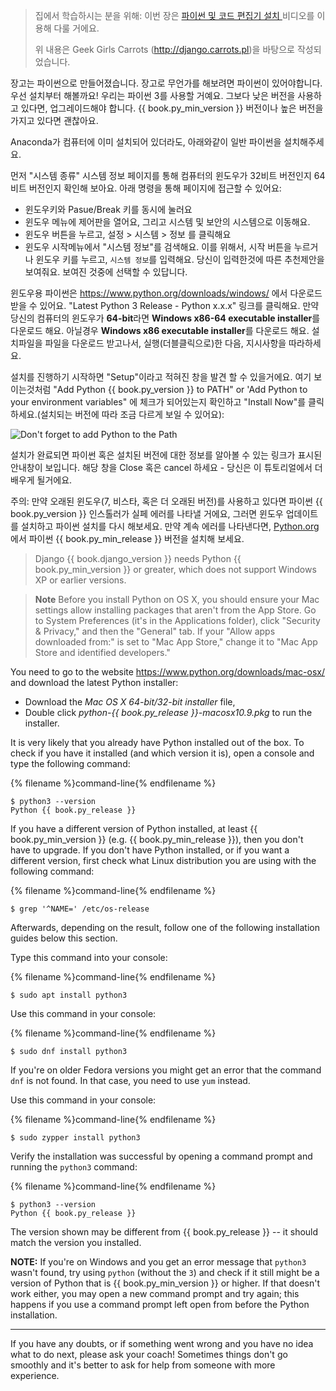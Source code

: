 > 집에서 학습하시는 분을 위해: 이번 장은 [파이썬 및 코드 편집기 설치 ](https://www.youtube.com/watch?v=pVTaqzKZCdA)비디오를 이용해 다룰 거에요.
> 
> 위 내용은 Geek Girls Carrots (http://django.carrots.pl)을 바탕으로 작성되었습니다.

장고는 파이썬으로 만들어졌습니다. 장고로 무언가를 해보려면 파이썬이 있어야합니다. 우선 설치부터 해볼까요! 우리는 파이썬 3를 사용할 거예요. 그보다 낮은 버전을 사용하고 있다면, 업그레이드해야 합니다. {{ book.py_min_version }} 버전이나 높은 버전을 가지고 있다면 괜찮아요.

Anaconda가 컴퓨터에 이미 설치되어 있더라도, 아래와같이 일반 파이썬을 설치해주세요.

<!--sec data-title="Install Python: Windows" data-id="python_windows" data-collapse=true ces-->

먼저 "시스템 종류" 시스템 정보 페이지를 통해 컴퓨터의 윈도우가 32비트 버전인지 64비트 버전인지 확인해 보아요. 아래 명령을 통해 페이지에 접근할 수 있어요:

* 윈도우키와 Pasue/Break 키를 동시에 눌러요
* 윈도우 메뉴에 제어판을 열어요, 그리고 시스템 및 보안의 시스템으로 이동해요.
* 윈도우 버튼을 누르고, 설정 > 시스템 > 정보 를 클릭해요
* 윈도우 시작메뉴에서 "시스템 정보"를 검색해요. 이를 위해서, 시작 버튼을 누르거나 윈도우 키를 누르고, `시스템 정보`를 입력해요. 당신이 입력한것에 따른 추천제안을 보여줘요. 보여진 것중에 선택할 수 있답니다.

윈도우용 파이썬은 https://www.python.org/downloads/windows/ 에서 다운로드 받을 수 있어요. "Latest Python 3 Release - Python x.x.x" 링크를 클릭해요. 만약 당신의 컴퓨터의 윈도우가 **64-bit**라면 **Windows x86-64 executable installer**를 다운로드 해요. 아닐경우 **Windows x86 executable installer**를 다운로드 해요. 설치파일을 파일을 다운로드 받고나서, 실행(더블클릭으로)한 다음, 지시사항을 따라하세요.

설치를 진행하기 시작하면 "Setup"이라고 적혀진 창을 발견 할 수 있을거에요. 여기 보이는것처럼 "Add Python {{ book.py_version }} to PATH" or 'Add Python to your environment variables" 에 체크가 되어있는지 확인하고 "Install Now"를 클릭하세요.(설치되는 버전에 따라 조금 다르게 보일 수 있어요):

![Don't forget to add Python to the Path](../python_installation/images/python-installation-options.png)

설치가 완료되면 파이썬 혹은 설치된 버전에 대한 정보를 알아볼 수 있는 링크가 표시된 안내창이 보입니다. 해당 창을 Close 혹은 cancel 하세요 - 당신은 이 튜토리얼에서 더 배우게 될거에요.

주의: 만약 오래된 윈도우(7, 비스타, 혹은 더 오래된 버전)를 사용하고 있다면 파이썬 {{ book.py_version }} 인스톨러가 실페 에러를 나타낼 거에요, 그러면 윈도우 업데이트를 설치하고 파이썬 설치를 다시 해보세요. 만약 계속 에러를 나타낸다면, [Python.org](https://www.python.org/downloads/windows/)에서 파이썬 {{ book.py_min_release }} 버전을 설치해 보세요.

> Django {{ book.django_version }} needs Python {{ book.py_min_version }} or greater, which does not support Windows XP or earlier versions.

<!--endsec-->

<!--sec data-title="Install Python: OS X" data-id="python_OSX"
data-collapse=true ces-->

> **Note** Before you install Python on OS X, you should ensure your Mac settings allow installing packages that aren't from the App Store. Go to System Preferences (it's in the Applications folder), click "Security & Privacy," and then the "General" tab. If your "Allow apps downloaded from:" is set to "Mac App Store," change it to "Mac App Store and identified developers."

You need to go to the website https://www.python.org/downloads/mac-osx/ and download the latest Python installer:

* Download the *Mac OS X 64-bit/32-bit installer* file,
* Double click *python-{{ book.py_release }}-macosx10.9.pkg* to run the installer.

<!--endsec-->

<!--sec data-title="Install Python: Linux" data-id="python_linux"
data-collapse=true ces-->

It is very likely that you already have Python installed out of the box. To check if you have it installed (and which version it is), open a console and type the following command:

{% filename %}command-line{% endfilename %}

    $ python3 --version
    Python {{ book.py_release }}
    

If you have a different version of Python installed, at least {{ book.py_min_version }} (e.g. {{ book.py_min_release }}), then you don't have to upgrade. If you don't have Python installed, or if you want a different version, first check what Linux distribution you are using with the following command:

{% filename %}command-line{% endfilename %}

    $ grep '^NAME=' /etc/os-release
    

Afterwards, depending on the result, follow one of the following installation guides below this section.

<!--endsec-->

<!--sec data-title="Install Python: Debian or Ubuntu" data-id="python_debian" data-collapse=true ces-->

Type this command into your console:

{% filename %}command-line{% endfilename %}

    $ sudo apt install python3
    

<!--endsec-->

<!--sec data-title="Install Python: Fedora" data-id="python_fedora"
data-collapse=true ces-->

Use this command in your console:

{% filename %}command-line{% endfilename %}

    $ sudo dnf install python3
    

If you're on older Fedora versions you might get an error that the command `dnf` is not found. In that case, you need to use `yum` instead.

<!--endsec-->

<!--sec data-title="Install Python: openSUSE" data-id="python_openSUSE"
data-collapse=true ces-->

Use this command in your console:

{% filename %}command-line{% endfilename %}

    $ sudo zypper install python3
    

<!--endsec-->

Verify the installation was successful by opening a command prompt and running the `python3` command:

{% filename %}command-line{% endfilename %}

    $ python3 --version
    Python {{ book.py_release }}
    

The version shown may be different from {{ book.py_release }} -- it should match the version you installed.

**NOTE:** If you're on Windows and you get an error message that `python3` wasn't found, try using `python` (without the `3`) and check if it still might be a version of Python that is {{ book.py_min_version }} or higher. If that doesn't work either, you may open a new command prompt and try again; this happens if you use a command prompt left open from before the Python installation.

* * *

If you have any doubts, or if something went wrong and you have no idea what to do next, please ask your coach! Sometimes things don't go smoothly and it's better to ask for help from someone with more experience.